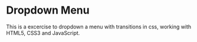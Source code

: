 # Dropdown Menu
This is a excercise to dropdown a menu with transitions in css, working with HTML5, CSS3 and JavaScript.

